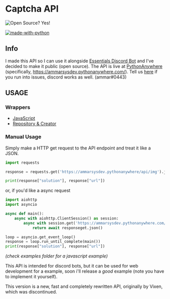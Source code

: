 # Captcha API
![Open Source? Yes!](https://badgen.net/badge/Open%20Source%20%3F/Yes%21/blue?icon=github)

[![made-with-python](https://img.shields.io/badge/Made%20with-Python-1f425f.svg)](https://www.python.org/)

## Info
I made this API so I can use it alongside [Essentials Discord Bot](https://github.com/Ammar-sys/essentials) and I've decided to make it public (open source). The API is live at [PythonAnywhere](https://pythonanywhere.com/) (specifically, https://ammarsysdev.pythonanywhere.com/). Tell us [here](https://github.com/Ammar-sys/captchaAPI/issues) if you run into issues, discord works as well. (ammar#0443)

## USAGE

### Wrappers

 - [JavaScript](https://www.npmjs.com/package/essentials-captcha)
 - [Repository & Creator](https://github.com/SpeckyYT/essentials-captcha#readme)

### Manual Usage

Simply make a HTTP get request to the API endpoint and treat it like a JSON.

```python
import requests

response = requests.get('https://ammarsysdev.pythonanywhere/api/img').json()

print(response["solution"], response["url"])
```

or, if you'd like a async request

```python
import aiohttp
import asyncio

async def main():
    async with aiohttp.ClientSession() as session:
        async with session.get('https://ammarsysdev.pythonanywhere.com/api/img') as responseget:
            return await responseget.json()

loop = asyncio.get_event_loop()
response = loop.run_until_complete(main())
print(response["solution"], response["url"])
```

*(check examples folder for a javascript example)*

This API is intended for discord bots, but it can be used for web development for a example, soon i'll release a *good* example (note you have to implement it yourself).

This version is a new, fast and completely rewritten API, originally by Vixen, which was discontinued.
